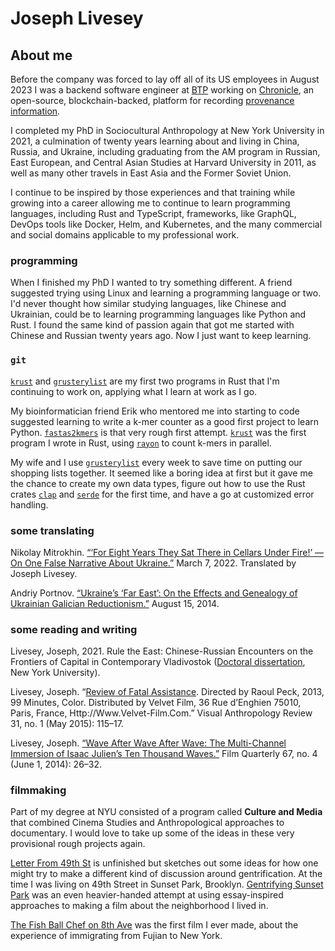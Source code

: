 # Joseph Livesey
## About me    

Before the company was forced to lay off all of its US employees in August 2023 I was a backend software engineer at [BTP](https://btp.works/) working on [Chronicle](github.com/btpworks/chronicle), an open-source, blockchain-backed, platform for recording [provenance information](https://www.w3.org/TR/prov-o/). 

I completed my PhD in Sociocultural Anthropology at New York University in 2021, a culmination of twenty years learning about and living in China, Russia, and Ukraine, including graduating from the AM program in Russian, East European, and Central Asian Studies at Harvard University in 2011, as well as many other travels in East Asia and the Former Soviet Union. 

I continue to be inspired by those experiences and that training while growing into a career allowing me to continue to learn programming languages, including Rust and TypeScript, frameworks, like GraphQL, DevOps tools like Docker, Helm, and Kubernetes, and the many commercial and social domains applicable to my professional work.    

### programming    

When I finished my PhD I wanted to try something different. A friend suggested trying using Linux and learning a programming language or two. I'd never thought how similar studying languages, like Chinese and Ukrainian, could be to learning programming languages like Python and Rust. I found the same kind of passion again that got me started with Chinese and Russian twenty years ago. Now I just want to keep learning.    

### `git`  

[`krust`](https://github.com/suchapalaver/krust) and [`grusterylist`](https://github.com/suchapalaver/grusterylist) are my first two programs in Rust that I'm continuing to work on, applying what I learn at work as I go.

My bioinformatician friend Erik who mentored me into starting to code suggested learning to write a k-mer counter as a good first project to learn Python. [`fastas2kmers`](https://github.com/suchapalaver/fastas2kmers) is that very rough first attempt. [`krust`](https://github.com/suchapalaver/krust) was the first program I wrote in Rust, using [`rayon`](https://crates.io/crates/rayon) to count k-mers in parallel.   

My wife and I use [`grusterylist`](https://github.com/suchapalaver/grusterylist) every week to save time on putting our shopping lists together. It seemed like a boring idea at first but it gave me the chance to create my own data types, figure out how to use the Rust crates [`clap`](https://crates.io/crates/clap) and [`serde`](https://crates.io/crates/serde) for the first time, and have a go at customized error handling.

### some translating

Nikolay Mitrokhin. [“‘For Eight Years They Sat There in Cellars Under Fire!’ — On One False Narrative About Ukraine.”](https://jordanrussiacenter.org/news/on-donbass-and-what-some-of-my-russian-facebook-friends-think/) March 7, 2022. Translated by Joseph Livesey.

Andriy Portnov. [“Ukraine’s ‘Far East’: On the Effects and Genealogy of Ukrainian Galician Reductionism.”](https://jordanrussiacenter.org/news/ukraines-far-east-effects-genealogy-ukrainian-galician-reductionism/) August 15, 2014.

### some reading and writing

Livesey, Joseph, 2021. Rule the East: Chinese-Russian Encounters on the Frontiers of Capital in Contemporary Vladivostok ([Doctoral dissertation](https://www.proquest.com/openview/c30e921af78cd93167cf8e049137a7b2/1?pq-origsite=gscholar&cbl=18750&diss=y), New York University).    

Livesey, Joseph. “[Review of Fatal Assistance](https://doi.org/10.1111/var.12054). Directed by Raoul Peck, 2013, 99 Minutes, Color. Distributed by Velvet Film, 36 Rue d’Enghien 75010, Paris, France, Http://Www.Velvet-Film.Com.” Visual Anthropology Review 31, no. 1 (May 2015): 115–17.

Livesey, Joseph. [“Wave After Wave After Wave: The Multi-Channel Immersion of Isaac Julien’s Ten Thousand Waves.”](https://doi.org/10.1525/fq.2014.67.4.26) Film Quarterly 67, no. 4 (June 1, 2014): 26–32.

### filmmaking

Part of my degree at NYU consisted of a program called **Culture and Media** that combined Cinema Studies and Anthropological approaches to documentary. I would love to take up some of the ideas in these very provisional rough projects again.    

[Letter From 49th St](https://youtu.be/IGGbIMNZnAA) is unfinished but sketches out some ideas for how one might try to make a different kind of discussion around gentrification. At the time I was living on 49th Street in Sunset Park, Brooklyn. [Gentrifying Sunset Park](https://youtu.be/CF3yfkleAow) was an even heavier-handed attempt at using essay-inspired approaches to making a film about the neighborhood I lived in.   

[The Fish Ball Chef on 8th Ave](https://youtu.be/CFG-Up1gzw4) was the first film I ever made, about the experience of immigrating from Fujian to New York.    

